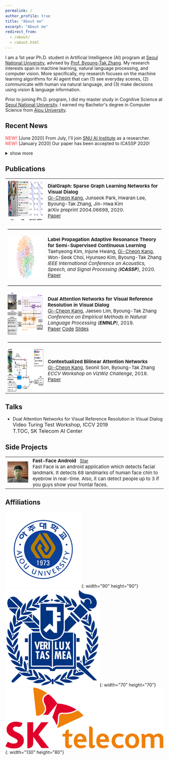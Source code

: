 ```yaml
---
permalink: /
author_profile: true
title: "About me"
excerpt: "About me"
redirect_from: 
  - /about/
  - /about.html
---
```

I am a 1st year Ph.D. student in Artificial Intelligence (AI) program at <a href="http://en.snu.ac.kr">Seoul National University</a>, advised by <a href="https://bi.snu.ac.kr/~btzhang/">Prof. Byoung-Tak Zhang</a>. My research interests span in machine learning, natural language processing, and computer vision. More specifically, my research focuses on the machine learning algorithms for AI agent that can (1) see everyday scenes, (2) communicate with human via natural language, and (3) make decisions using vision & language information.

Prior to joining Ph.D. program, I did my master study in Cognitive Science at <a href="http://en.snu.ac.kr">Seoul National University</a>. I earned my Bachelor's degree in Computer Science from <a href="http://www.ajou.ac.kr/en/">Ajou University</a>.


## Recent News
<span style="color:#ff7272;"><b>NEW!</b></span> [June 2020] From July, I'll join <a href="https://aiis.snu.ac.kr">SNU AI Institute</a> as a researcher.<br>
<span style="color:#ff7272;"><b>NEW!</b></span> [January 2020] Our paper has been accepted to ICASSP 2020!
<details>
  <summary>show more</summary>
  <span style="color:#ff7272;"><b>NEW!</b></span> [December 2019] From January, I'll be a research intern at <a href="https://www.skt.ai">SK T-Brain</a>!<br>
  <span style="color:#ff7272;"><b>NEW!</b></span> [November 2019] I gave a spotlight talk at <a href="https://videoturingtest.github.io">Video Turing Test workshop</a>, ICCV 2019.<br>
  <span style="color:#ff7272;"><b>NEW!</b></span> [October 2019] I gave an invited talk at <a href="https://www.skt.ai">SK Telecom AI Center</a>.<br>
<span style="color:#ff7272"><b>NEW!</b></span> [August 2019] Excited to announce that <a href="https://arxiv.org/abs/1902.09368">our paper</a> has been accepted to <a href="https://www.emnlp-ijcnlp2019.org/">EMNLP 2019</a>.<br>
  <span style="color:#ff7272;"><b>NEW!</b></span> [June 2019] Our proposed method ranks <b>3rd place</b> in <a href="https://visualdialog.org/challenge/2019">Visual Dialog Challenge 2019</a>!!<br>
  <span style="color:#ff7272;"><b>NEW!</b></span> [August 2018] We have a paper accepted to ECCV 2018 Workshop on <a href="http://vizwiz.org/workshop/">VizWiz Grand Challenge</a>.
</details>

## Publications
<table align="center" style="border-collapse: collapse; border: none;">
    <!-- Sparse Graph Learning Network -->
    <tr style="border: none;">
        <td align="center" style="border: none;"><img src="../images/SGLN-20.png?raw=true" alt="Photo" width="270" height="135" /></td>
        <td align="left" style="border: none;"><b><span style="font-size: 15px;">DialGraph: Sparse Graph Learning Networks for Visual Dialog</span></b><br>
          <span style="font-size:15px;"><u>Gi-Cheon Kang</u>, Junseok Park, Hwaran Lee, Byoung-Tak Zhang, Jin-Hwa Kim</span><br>
          <span style="font-size:15px;">arXiv preprint 2004.06698, 2020.</span><br>
          <span style="font-size:15px;"><a class="btn btn--info" href="https://arxiv.org/abs/2004.06698">Paper</a></span>
          </td> 
    </tr>  
    <tr style="border: none;">
        <td style="border: none;" colspan="3"><hr style="border: solid 0.5px #D3D3D3;"></td>
    </tr>
    <!-- LPART -->
    <tr style="border: none;">
        <td align="center" style="border: none;"><img src="../images/LPART-20.png?raw=true" alt="Photo" width="270" height="135" /></td>
        <td align="left" style="border: none;"><b><span style="font-size: 15px;">Label Propagation Adaptive Resonance Theory for Semi-Supervised Continuous Learning</span></b><br>
          <span style="font-size:15px;">Taehyeong Kim, Injune Hwang, <u>Gi-Cheon Kang</u>, Won-Seok Choi, Hyunseo Kim, Byoung-Tak Zhang</span><br>
          <span style="font-size:15px;"><i>IEEE International Conference on Acoustics, Speech, and Signal Processing (<b>ICASSP</b>)</i>, 2020.</span><br>
          <span style="font-size:15px;"><a class="btn btn--info" href="https://ieeexplore.ieee.org/document/9054655">Paper</a></span>
          </td> 
    </tr>  
    <tr style="border: none;">
        <td style="border: none;" colspan="3"><hr style="border: solid 0.5px #D3D3D3;"></td>
    </tr>  
    <!-- Dual Attention Networks -->
    <tr style="border: none;">
        <td align="center" style="border: none;"><img src="../images/DAN-19.png?raw=true" alt="Photo" width="270" height="135" /></td>
        <td align="left" style="border: none;"><b><span style="font-size: 15px;">Dual Attention Networks for Visual Reference Resolution in Visual Dialog</span></b><br>
          <span style="font-size:15px;"><u>Gi-Cheon Kang</u>, Jaeseo Lim, Byoung-Tak Zhang</span><br>
          <span style="font-size:15px;"><i>Conference on Empirical Methods in Natural Language Processing (<b>EMNLP</b>)</i>, 2019.</span><br>
          <span style="font-size:15px;"><a class="btn btn--info" href="https://www.aclweb.org/anthology/D19-1209/">Paper</a></span>
          <span style="font-size:15px;"><a class="btn btn--success" href="https://github.com/gicheonkang/DAN-VisDial">Code</a> </span>
          <span style="font-size:15px;"><a class="btn btn--inverse" href="https://docs.google.com/viewer?url=https://raw.githubusercontent.com/gicheonkang/gicheonkang.github.io/master/files/DAN-19-slide.pdf">Slides</a></span>
        </td>
    </tr>
    <tr style="border: none;">
        <td style="border: none;" colspan="3"><hr style="border: solid 0.5px #D3D3D3;"></td>
    </tr>
    <!-- Contextualized Bilinear Attention Networks -->
    <tr style="border: none;">
        <td align="center" style="border: none;"><img src="../images/CBAN-18.png?raw=true" alt="Photo" width="270" height="135" /></td>
        <td align="left" style="border: none;"><b><span style="font-size: 15px;">Contextualized Bilinear Attention Networks</span></b><br>
          <span style="font-size:15px;"><u>Gi-Cheon Kang</u>, Seonil Son, Byoung-Tak Zhang</span><br>
          <span style="font-size:15px;"><i>ECCV Workshop on VizWiz Challenge</i>, 2018.</span><br>
          <span style="font-size:15px;"><a class="btn btn--info" href="https://bi.snu.ac.kr/Publications/Conferences/International/ECCV2018_Workshop_VizWiz_GCKang.pdf">Paper</a></span>
          </td> 
    </tr>
</table>

## Talks
- Dual Attention Networks for Visual Reference Resolution in Visual Dialog <br>
<span style="font-size:16px;">Video Turing Test Workshop, ICCV 2019</span><br>
<span style="font-size:16px;">T.TOC, SK Telecom AI Center</span><br>

## Side Projects
<script async defer src="https://buttons.github.io/buttons.js"></script>
<table align="center" style="border-collapse: collapse; border: none;" >
    <tr style="border: none;">
        <td align="center" style="border: none;"><img src="../images/fast-face-android.png?raw=true" alt="Photo" width="270" /></td>
      <td align="left" style="border: none;"><b><span style="font-size: 15px;">Fast-Face Android &nbsp; </span></b><a class="github-button" href="https://github.com/gicheonkang/fast-face-android" data-icon="octicon-star" data-show-count="true" aria-label="Star gicheonkang/fast-face-android on GitHub">Star</a><br>
          <span style="font-size:15px;">Fast Face is an android application which detects facial landmark. It detects 68 landmarks of human face chin to eyebrow in real-time. Also, it can detect people up to 3 if you guys show your frontal faces.</span><br>
        </td>
    </tr>    
</table>

## Affiliations
![ajou](/images/ajou.png){: width="90" height="90"} &nbsp; ![snu](/images/snu.png){: width="70" height="70"} &nbsp;&nbsp; ![skt](/images/skt.png){: width="130" height="80"}


<style>
  @media screen and (max-width: 750px) {
  table thead {
    border: none;
    clip: rect(0 0 0 0);
    height: 1px;
    margin: -1px;
    overflow: hidden;
    padding: 0;
    position: absolute;
    width: 1px;
  }
  
  table tr {
    border-bottom: 3px solid #ddd;
    display: block;
  }
  
  table td {
    border-bottom: 1px solid #ddd;
    display: block;
    text-align: left;
  }
  
  table td::before {
    content: attr(data-label);
    float: left;
  }
}

</style>

